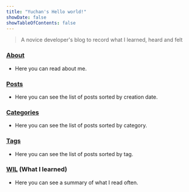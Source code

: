 ```yaml
---
title: "Yuchan's Hello world!"
showDate: false
showTableOfContents: false
---
```


> A novice developer's blog to record what I learned, heard and felt

### [About](https://yuchanjeong.github.io/about)

- Here you can read about me.

### [Posts](https://yuchanjeong.github.io/posts)

- Here you can see the list of posts sorted by creation date.

### [Categories](https://yuchanjeong.github.io/categories)

- Here you can see the list of posts sorted by category.

### [Tags](https://yuchanjeong.github.io/tags)

- Here you can see the list of posts sorted by tag.

### [WIL](https://github.com/YuchanJeong/_WIL) (What I learned)

- Here you can see a summary of what I read often.
